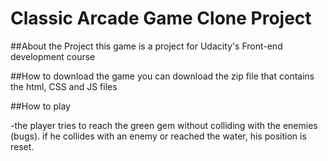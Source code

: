# Classic Arcade Game Clone Project
##About the Project
this game is a project for Udacity's Front-end development course


##How to download the game
you can download the zip file that contains the html, CSS and JS files

##How to play

-the player tries to reach the green gem without colliding with the enemies (bugs). if he collides with an enemy or reached the water, his position is reset.
